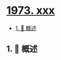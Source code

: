 # [1973. xxx](https://github.com/Tdahuyou/TNotes.leetcode/tree/main/notes/1973.%20xxx)

<!-- region:toc -->

- [1. 📝 概述](#1--概述)

<!-- endregion:toc -->

## 1. 📝 概述

